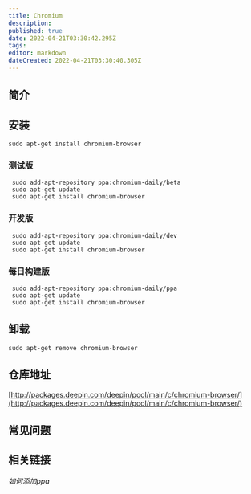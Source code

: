 ```yaml
---
title: Chromium
description: 
published: true
date: 2022-04-21T03:30:42.295Z
tags: 
editor: markdown
dateCreated: 2022-04-21T03:30:40.305Z
---
```


## 简介


## 安装

`sudo apt-get install chromium-browser`

### 测试版

```
 sudo add-apt-repository ppa:chromium-daily/beta
 sudo apt-get update
 sudo apt-get install chromium-browser

```

### 开发版

```
 sudo add-apt-repository ppa:chromium-daily/dev
 sudo apt-get update
 sudo apt-get install chromium-browser

```
### 每日构建版

```
 sudo add-apt-repository ppa:chromium-daily/ppa
 sudo apt-get update
 sudo apt-get install chromium-browser

```

## 卸载

`sudo apt-get remove chromium-browser`

## 仓库地址

[http://packages.deepin.com/deepin/pool/main/c/chromium-browser/](http://packages.deepin.com/deepin/pool/main/c/chromium-browser/)


## 常见问题


## 相关链接

*如何添加ppa*